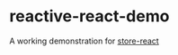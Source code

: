 # reactive-react-demo

A working demonstration for [store-react](https://github.com/simon-robertson-shift/store-react)
